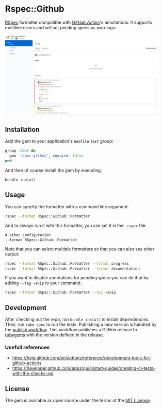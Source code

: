 # Rspec::Github
[RSpec](https://rspec.info/) formatter compatible with [GitHub Action](https://github.com/features/actions)'s annotations. It supports multiline errors and will set pending specs as warnings:

![screenshot.png](docs/screenshot.png)

## Installation
Add the gem to your application's `Gemfile` `test` group:

```ruby
group :test do
  gem 'rspec-github', require: false
end
```

And then of course install the gem by executing:

```bash
bundle install
```

## Usage
You can specify the formatter with a command line argument:

```bash
rspec --format RSpec::Github::Formatter
```

And to always run it with this formatter, you can set it in the `.rspec` file:

```
# other configuration
--format RSpec::Github::Formatter
```

Note that you can select multiple formatters so that you can also see other output:
```bash
rspec --format RSpec::Github::Formatter --format progress
rspec --format RSpec::Github::Formatter --format documentation
```

If you want to disable annotations for pending specs you can do that by adding `--tag ~skip` to your command:
```bash
rspec --format RSpec::Github::Formatter --tag ~skip
```

## Development
After checking out the repo, run `bundle install` to install dependencies. Then, run `rake spec` to run the tests.
Publishing a new version is handled by the [publish workflow](.github/workflows/publish.yml). This workflow publishes a GitHub release to [rubygems](https://rubygems.org/) with the version defined in the release.

### Usefull references
- https://help.github.com/en/actions/reference/development-tools-for-github-actions
- https://developer.github.com/apps/quickstart-guides/creating-ci-tests-with-the-checks-api

## License
The gem is available as open source under the terms of the [MIT License](https://opensource.org/licenses/MIT).
